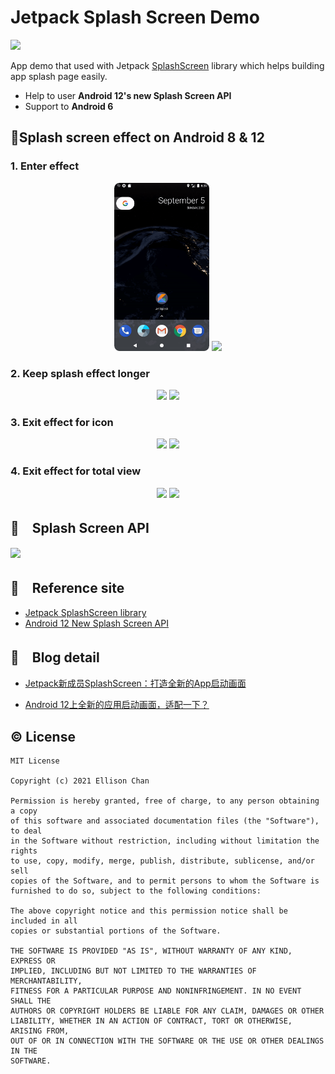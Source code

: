 # Jetpack Splash Screen Demo
![](https://z3.ax1x.com/2021/08/13/fDzSw6.png)

App demo that used with Jetpack [SplashScreen](https://developer.android.google.cn/jetpack/androidx/releases/core?hl=zh-cn#core_splashscreen_version_100_2) library which helps building app splash page easily.

*   Help to user **Android 12's new Splash Screen API**
*   Support to **Android 6**

## :camera_flash:Splash screen effect on Android 8 & 12

### 1. Enter effect



<center class="half">
    <img src="screenshots/jet-splash-enter-8.gif" width="30%"/>
    <img src="screenshots/jet-splash-enter-12.gif" width="30%"/>
</center>

### 2. Keep splash effect longer



<center class="half">
    <img src="screenshots/jet-splash-longer-8.gif" width="30%"/>
    <img src="screenshots/jet-splash-longer-12.gif" width="30%"/>
</center>

### 3. Exit effect for icon



<center class="half">
    <img src="screenshots/jet-splash-exit-icon-8.gif" width="30%"/>
    <img src="screenshots/jet-splash-exit-icon-12.gif" width="30%"/>
</center>

### 4. Exit effect for total view



<center class="half">
    <img src="screenshots/jet-splash-exit-total-8.gif" width="30%"/>
    <img src="screenshots/jet-splash-exit-total-12.gif" width="30%"/>
</center>

## :orange_book:　Splash Screen API

![](https://z3.ax1x.com/2021/10/01/4ToJ2j.png)


## :orange_book:　Reference site
* [Jetpack SplashScreen library ](https://developer.android.google.cn/jetpack/androidx/releases/core?hl=zh-cn#core_splashscreen_version_100_2)
* [Android 12 New Splash Screen API](https://developer.android.google.cn/about/versions/12/features/splash-screen)
## :orange_book:　Blog detail

*   [Jetpack新成员SplashScreen：打造全新的App启动画面](https://juejin.cn/post/6997217571208445965)

*   [Android 12上全新的应用启动画面，适配一下？](https://juejin.cn/post/6962706834889113614)

## :copyright: License
```
MIT License

Copyright (c) 2021 Ellison Chan

Permission is hereby granted, free of charge, to any person obtaining a copy
of this software and associated documentation files (the "Software"), to deal
in the Software without restriction, including without limitation the rights
to use, copy, modify, merge, publish, distribute, sublicense, and/or sell
copies of the Software, and to permit persons to whom the Software is
furnished to do so, subject to the following conditions:

The above copyright notice and this permission notice shall be included in all
copies or substantial portions of the Software.

THE SOFTWARE IS PROVIDED "AS IS", WITHOUT WARRANTY OF ANY KIND, EXPRESS OR
IMPLIED, INCLUDING BUT NOT LIMITED TO THE WARRANTIES OF MERCHANTABILITY,
FITNESS FOR A PARTICULAR PURPOSE AND NONINFRINGEMENT. IN NO EVENT SHALL THE
AUTHORS OR COPYRIGHT HOLDERS BE LIABLE FOR ANY CLAIM, DAMAGES OR OTHER
LIABILITY, WHETHER IN AN ACTION OF CONTRACT, TORT OR OTHERWISE, ARISING FROM,
OUT OF OR IN CONNECTION WITH THE SOFTWARE OR THE USE OR OTHER DEALINGS IN THE
SOFTWARE.
```